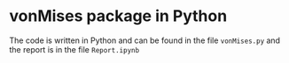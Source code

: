 # vonMises package in Python

The code is written in Python and can be found in the file `vonMises.py` and the report is in the file `Report.ipynb`
